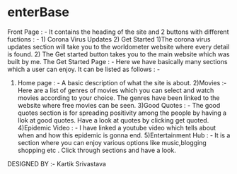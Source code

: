 # enterBase
Front Page : -
It contains the heading of the site and 2 buttons with different fuctions : - 1) Corona Virus Updates  2) Get Started
1)The corona virus updates section will take you to the worldometer website where every detail is found.
2) The Get started button takes you to the main website which was built by me.
The Get Started Page : -
Here we have basically many sections which a user can enjoy. It can be listed as follows : -
1) Home page : - A basic description of what the site is about.
2)Movies :- Here are a list of genres of movies which you can select and watch movies according to your choice. The genres have been linked to the website where free movies can be seen.
3)Good Quotes : - The good quotes section is for spreading positivity among the people by having a llok at good quotes. Have a look at quotes by clicking get quoted.
4)Epidemic Video : - I have linked a youtube video which tells about when and how this epidemic is gonna end.
5)Entertainment Hub : - It is a section where you can enjoy various options like music,blogging shopping etc . Click through sections and have a look.

DESIGNED BY :- Kartik Srivastava
